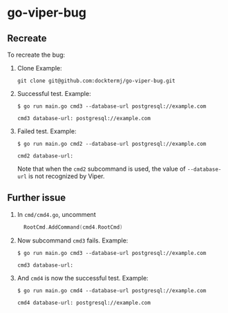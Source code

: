 # go-viper-bug

## Recreate

To recreate the bug:

1. Clone
   Example:

    ```console
    git clone git@github.com:docktermj/go-viper-bug.git
    ```

1. Successful test.
   Example:

    ```console
    $ go run main.go cmd3 --database-url postgresql://example.com

    cmd3 database-url: postgresql://example.com
    ```

1. Failed test.
   Example:

    ```console
    $ go run main.go cmd2 --database-url postgresql://example.com

    cmd2 database-url:
    ```

   Note that when the `cmd2` subcommand is used, the value of `--database-url` is not recognized by Viper.

## Further issue

1. In `cmd/cmd4.go`, uncomment

    ```go
      RootCmd.AddCommand(cmd4.RootCmd)
    ```

1. Now subcommand `cmd3` fails.
   Example:

    ```console
    $ go run main.go cmd3 --database-url postgresql://example.com

    cmd3 database-url:
    ```

1. And `cmd4` is now the successful test.
   Example:

    ```console
    $ go run main.go cmd4 --database-url postgresql://example.com

    cmd4 database-url: postgresql://example.com
    ```
